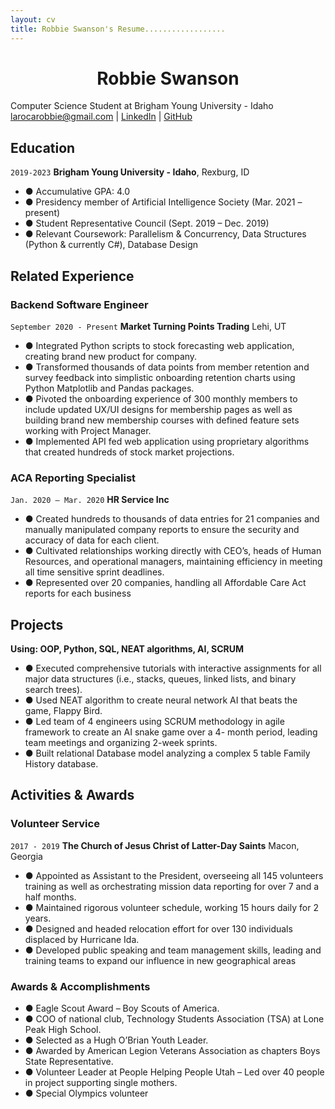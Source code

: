 ```yaml
---
layout: cv
title: Robbie Swanson's Resume..................
---
```

<h1 align="center">Robbie Swanson</h1>
Computer Science Student at Brigham Young University - Idaho

<div id="webaddress">
<a href="datascience@byui.edu">larocarobbie@gmail.com</a>
| <a href="https://www.linkedin.com/in/robbie-swanson-17661a194/">LinkedIn</a>
| <a href="https://github.com/robbieswan/swanson_resume">GitHub</a>
</div>

<!-- https://www.monique.tech/the-art-of-markdown -->

## Education

`2019-2023`
__Brigham Young University - Idaho__, Rexburg, ID
- ● Accumulative GPA: 4.0
- ● Presidency member of Artificial Intelligence Society (Mar. 2021 – present)
- ● Student Representative Council (Sept. 2019 – Dec. 2019)
- ● Relevant Coursework: Parallelism & Concurrency, Data Structures (Python & currently C#), Database Design

## Related Experience

### Backend Software Engineer

`September 2020 - Present`
__Market Turning Points Trading__ Lehi, UT
- ● Integrated Python scripts to stock forecasting web application, creating brand new product for company.
- ● Transformed thousands of data points from member retention and survey feedback into simplistic onboarding 
retention charts using Python Matplotlib and Pandas packages.
- ● Pivoted the onboarding experience of 300 monthly members to include updated UX/UI designs for membership 
pages as well as building brand new membership courses with defined feature sets working with Project Manager.
- ● Implemented API fed web application using proprietary algorithms that created hundreds of stock market 
projections.

### ACA Reporting Specialist

`Jan. 2020 – Mar. 2020`
__HR Service Inc__
- ● Created hundreds to thousands of data entries for 21 companies and manually manipulated company reports to 
ensure the security and accuracy of data for each client.
- ● Cultivated relationships working directly with CEO’s, heads of Human Resources, and operational managers, 
maintaining efficiency in meeting all time sensitive sprint deadlines.
- ● Represented over 20 companies, handling all Affordable Care Act reports for each business

## Projects

__Using: OOP, Python, SQL, NEAT algorithms, AI, SCRUM__
- ● Executed comprehensive tutorials with interactive assignments for all major data structures (i.e., stacks, queues, 
linked lists, and binary search trees).
- ● Used NEAT algorithm to create neural network AI that beats the game, Flappy Bird.
- ● Led team of 4 engineers using SCRUM methodology in agile framework to create an AI snake game over a 4-
month period, leading team meetings and organizing 2-week sprints.
- ● Built relational Database model analyzing a complex 5 table Family History database.


## Activities & Awards

### Volunteer Service

`2017 - 2019`
__The Church of Jesus Christ of Latter-Day Saints__  Macon, Georgia
- ● Appointed as Assistant to the President, overseeing all 145 volunteers training as well as orchestrating mission
data reporting for over 7 and a half months.
- ● Maintained rigorous volunteer schedule, working 15 hours daily for 2 years.
- ● Designed and headed relocation effort for over 130 individuals displaced by Hurricane Ida.
- ● Developed public speaking and team management skills, leading and training teams to expand our influence in 
new geographical areas

### Awards & Accomplishments

- ● Eagle Scout Award – Boy Scouts of America.
- ● COO of national club, Technology Students Association (TSA) at Lone Peak High School.
- ● Selected as a Hugh O’Brian Youth Leader.
- ● Awarded by American Legion Veterans Association as chapters Boys State Representative.
- ● Volunteer Leader at People Helping People Utah – Led over 40 people in project supporting single mothers.
- ● Special Olympics volunteer


<!-- ### Footer

Last updated: December 2021 -->


